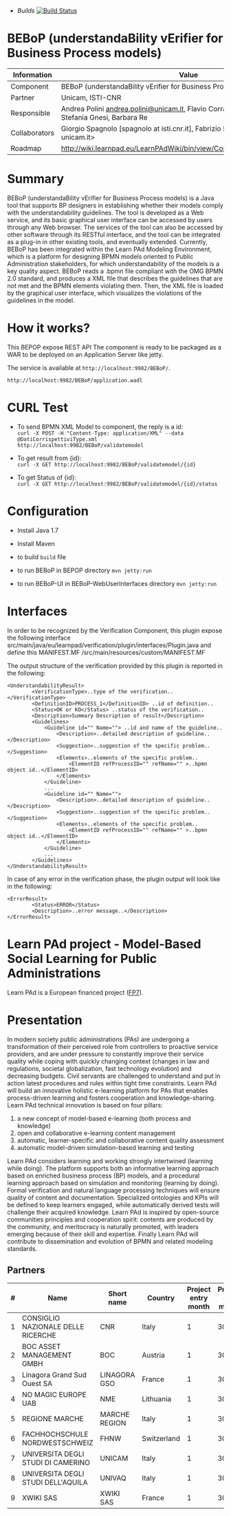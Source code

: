 * *Builds* [![Build Status](https://travis-ci.org/FMT-ISTI-CNR-UNICAM/BEBoP.svg?branch=master)](https://travis-ci.org/FMT-ISTI-CNR-UNICAM/BEBoP)

BEBoP (understandaBility vErifier for Business Process models)
====================

Information   | Value
------------- | --------
Component     | BEBoP (understandaBility vErifier for Business Process models)
Partner       | Unicam, ISTI-CNR
Responsible   | Andrea Polini <andrea.polini@unicam.it>, Flavio Corradini, Alessio Ferrari, Stefania Gnesi, Barbara Re
Collaborators | Giorgio Spagnolo [spagnolo at isti.cnr.it],  Fabrizio Fornari <fabrizio.fornari at unicam.it> 
Roadmap       | http://wiki.learnpad.eu/LearnPAdWiki/bin/view/Component/Model+Verification

# Summary
BEBoP (understandaBility vErifier for Business Process models) is a Java tool that supports BP designers in establishing whether their models comply with the understandability guidelines.
The tool is developed as a Web service, and its basic graphical user interface can be accessed by users through any Web browser.
The services of the tool can also be accessed by other software through its RESTful interface, and the tool can be integrated as a plug-in in other existing tools, and eventually extended.
Currently, BEBoP has been integrated within the Learn PAd Modeling Environment, which is a platform for designing BPMN models oriented to Public Administration stakeholders, for
which understandability of the models is a key quality aspect. 
BEBoP reads a .bpmn file compliant with the OMG BPMN 2.0 standard, and produces a XML file that describes the guidelines that are not met and the BPMN elements violating them. Then, the
XML file is loaded by the graphical user interface, which visualizes the violations of the guidelines in the model.

# How it works?
This BEPOP expose REST API
The component is ready to be packaged as a WAR to be deployed on an Application Server like jetty.

The service is available at `http://localhost:9982/BEBoP/`.

`http://localhost:9982/BEBoP/application.wadl`

# CURL Test
 * To send BPMN XML Model to component, the reply is a  id:  
`curl -X POST -H "Content-Type: application/XML" --data @DatiCorrispettiviType.xml http://localhost:9982/BEBoP/validatemodel`

* To get result from {id}:  
`curl -X GET http://localhost:9982/BEBoP/validatemodel/{id}`

* To get Status of {id}:  
`curl -X GET http://localhost:9982/BEBoP/validatemodel/{id}/status`


# Configuration
* Install Java 1.7
* Install Maven

* to build `build` file
* to run BEBoP in BEPOP directory `mvn jetty:run`
 * to run BEBoP-UI in BEBoP-WebUserInterfaces directory `mvn jetty:run`


# Interfaces
In order to be recognized by the Verification Component, this plugin expose the following interface src/main/java/eu/learnpad/verification/plugin/interfaces/Plugin.java 
and define this MANIFEST.MF /src/main/resources/custom/MANIFEST.MF

The output structure of the verification provided by this plugin is reported in the following:


	<UnderstandabilityResult>			
   			<VerificationType>..type of the verification..</VerificationType>
   			<DefinitionID>PROCESS_1</DefinitionID> ..id of definition..
			<Status>OK or KO</Status> ..status of the verification..
			<Description>Summary Description of result</Description>
			<Guidelines>
				<Guideline id="" Name=""> ..id and name of the guideline..
					<Description>..detailed description of guideline..</Description>
					<Suggestion>..suggestion of the specific problem..</Suggestion>
					<Elements>..elements of the specific problem..
						<ElementID refProcessID="" refName="" >..bpmn object id..</ElementID>
					</Elements>
				</Guideline>
				...
				<Guideline id="" Name="">
					<Description>..detailed description of guideline..</Description>
					<Suggestion>..suggestion of the specific problem..</Suggestion>
					<Elements>..elements of the specific problem..
						<ElementID refProcessID="" refName="" >..bpmn object id..</ElementID>
					</Elements>
				</Guideline>	
				...		
			</Guidelines>
	</UnderstandabilityResult>

In case of any error in the verification phase, the plugin output will look like in the following:

	<ErrorResult>
			<Status>ERROR</Status>
			<Description>..error message..</Description>
	</ErrorResult>

Learn PAd project - Model-Based Social Learning for Public Administrations
==========================================================================

Learn PAd is a European financed project ([FP7](http://cordis.europa.eu/fp7/)).

# Presentation
In modern society public administrations (PAs) are undergoing a transformation
of their perceived role from controllers to proactive service providers, and are
under pressure to constantly improve their service quality while coping with
quickly changing context (changes in law and regulations, societal
globalization, fast technology evolution) and decreasing budgets. Civil servants
are challenged to understand and put in action latest procedures and rules
within tight time constraints. Learn PAd will build an innovative holistic
e-learning platform for PAs that enables process-driven learning and fosters
cooperation and knowledge-sharing. Learn PAd technical innovation is based on
four pillars:

1. a new concept of model-based e-learning (both process and knowledge)
2. open and collaborative e-learning content management
3. automatic, learner-specific and collaborative content quality assessment
4. automatic model-driven simulation-based learning and testing

Learn PAd considers learning and working strongly intertwined (learning while
doing).  The platform supports both an informative learning approach based on
enriched business process (BP) models, and a procedural learning approach based
on simulation and monitoring (learning by doing). Formal verification and
natural language processing techniques will ensure quality of content and
documentation. Specialized ontologies and KPIs will be defined to keep learners
engaged, while automatically derived tests will challenge their acquired
knowledge. Learn PAd is inspired by open-source communities principles and
cooperation spirit: contents are produced by the community, and meritocracy is
naturally promoted, with leaders emerging because of their skill and expertise.
Finally Learn PAd will contribute to dissemination and evolution of BPMN and
related modeling standards.

## Partners

|  #  | Name                               | Short name    | Country     | Project entry month | Project exit month |
| --- | ---------------------------------- | ------------- | ----------- | ------------------- | ------------------ |
|  1  | CONSIGLIO NAZIONALE DELLE RICERCHE | CNR           | Italy       | 1                   | 30                 |
|  2  | BOC ASSET MANAGEMENT GMBH          | BOC           | Austria     | 1                   | 30                 |
|  3  | Linagora Grand Sud Ouest SA        | LINAGORA GSO  | France      | 1                   | 30                 |
|  4  | NO MAGIC EUROPE UAB                | NME           | Lithuania   | 1                   | 30                 |
|  5  | REGIONE MARCHE                     | MARCHE REGION | Italy       | 1                   | 30                 |
|  6  | FACHHOCHSCHULE NORDWESTSCHWEIZ     | FHNW          | Switzerland | 1                   | 30                 |
|  7  | UNIVERSITA DEGLI STUDI DI CAMERINO | UNICAM        | Italy       | 1                   | 30                 |
|  8  | UNIVERSITA DEGLI STUDI DELL'AQUILA | UNIVAQ        | Italy       | 1                   | 30                 |
|  9  | XWIKI SAS                          | XWIKI SAS     | France      | 1                   | 30                 |



